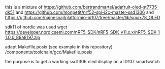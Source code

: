 this is a mixture of 
https://github.com/bertrandmartel/adafruit-oled-st7735-dk51
and
https://github.com/monpetit/nrf52-spi-i2c-master-ssd1306
and
https://github.com/najnesnaj/platformio-id107/tree/master/lib/squix78_OLED 

sdk11 of nordic was used
wget https://developer.nordicsemi.com/nRF5_SDK/nRF5_SDK_v11.x.x/nRF5_SDK_11.0.0_89a8197.zip

adapt Makefile.posix  (see example in this repository)
<SDK11>/components/toolchain/gcc/Makefile.posix

the purpose is to get a working ssd1306 oled display on a ID107 smartwatch
